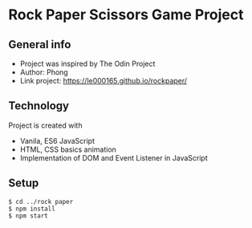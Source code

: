 # Rock Paper Scissors Game Project
## General info
* Project was inspired by The Odin Project
* Author: Phong
*  Link project: https://le000165.github.io/rockpaper/

## Technology
Project is created with
* Vanila, ES6 JavaScript 
* HTML, CSS basics animation
* Implementation of DOM and Event Listener in JavaScript

## Setup
```
$ cd ../rock paper
$ npm install
$ npm start
```
